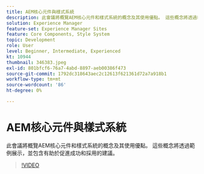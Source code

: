 ```yaml
---
title: AEM核心元件與樣式系統
description: 此會議將概覽AEM核心元件和樣式系統的概念及其使用優點。 這些概念將透過範例展示，並包含有助於促進成功和採用的建議。
solution: Experience Manager
feature-set: Experience Manager Sites
feature: Core Components, Style System
topic: Development
role: User
level: Beginner, Intermediate, Experienced
kt: 10944
thumbnail: 346383.jpeg
exl-id: 801bfcf6-76a7-4abd-8897-aeb00386f473
source-git-commit: 1792dc318643aec2c12613f621361d72a7a918b1
workflow-type: tm+mt
source-wordcount: '86'
ht-degree: 0%

---
```


# AEM核心元件與樣式系統

此會議將概覽AEM核心元件和樣式系統的概念及其使用優點。 這些概念將透過範例展示，並包含有助於促進成功和採用的建議。

>[!VIDEO](https://video.tv.adobe.com/v/346383/?quality=12&learn=on)

